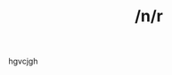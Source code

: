 ﻿---
title: /n/r 
description: /n/r 
tags: [ products:tech/73554900100700000996, tutorial:technology/sql]
---
hgvcjgh
